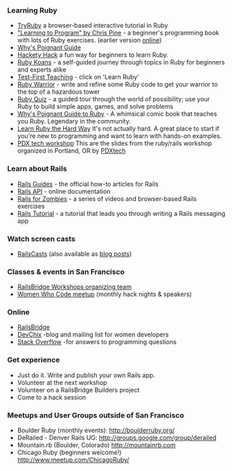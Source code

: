 ### Learning Ruby

- [TryRuby](http://tryruby.org/) a browser-based interactive tutorial in Ruby
- ["Learning to Program" by Chris Pine](http://www.pragprog.com/titles/ltp2/learn-to-program-2nd-edition) - a beginner's programming book with lots of Ruby exercises. (earlier version [online](http://pine.fm/LearnToProgram))
- [Why's Poignant Guide](http://poignant.guide/book/chapter-1.html)
- [Hackety Hack](http://hackety-hack.com/) a fun way for beginners to learn Ruby.
- [Ruby Koans](http://rubykoans.com/) - a self-guided journey through topics in Ruby for beginners and experts alike
- [Test-First Teaching](http://testfirst.org) - click on 'Learn Ruby'
- [Ruby Warrior](https://github.com/ryanb/ruby-warrior) - write and refine some Ruby code to get your warrior to the top of a hazardous tower
- [Ruby Quiz](http://www.rubyquiz.com) - a guided tour through the world of possibility; use your Ruby to build simple apps, games, and solve problems
- [Why's Poignant Guide to Ruby](http://poignant.guide/book/chapter-1.html) - A whimsical comic book that teaches you Ruby. Legendary in the community.
- [Learn Ruby the Hard Way](http://ruby.learncodethehardway.org/) It's not actually hard. A great place to start if you're new to programming and want to learn with hands-on examples.
- [PDX tech workshop](http://github.com/caylee-hogg/pdx-ruby-course) This are the slides from the ruby/rails workshop organized in Portland, OR by [PDXtech](http://pdxtechworkshops.org/)

### Learn about Rails

- [Rails Guides](http://guides.rubyonrails.org/) - the official how-to articles for Rails
- [Rails API](http://api.rubyonrails.org/) - online documentation
- [Rails for Zombies](http://railsforzombies.org/) - a series of videos and browser-based Rails exercises
- [Rails Tutorial](http://ruby.railstutorial.org/) - a tutorial that leads you through writing a Rails messaging app

### Watch screen casts

- [RailsCasts](http://railscasts.com) (also available as [blog posts](http://asciicasts.com/))

### Classes & events in San Francisco

- [RailsBridge Workshops organizing team](http://groups.google.com/group/railsbridge-workshops)
- [Women Who Code meetup](http://www.meetup.com/Women-Who-Code-SF/) (monthly hack nights & speakers)

### Online

- [RailsBridge](http://railsbridge.org)
- [DevChix](http://www.devchix.com) -blog and mailing list for women developers
- [Stack Overflow](http://stackoverflow.com/) -for answers to programming questions

### Get experience

- Just do it. Write and publish your own Rails app.
- Volunteer at the next workshop
- Volunteer on a RailsBridge Builders project
- Come to a hack session

### Meetups and User Groups outside of San Francisco

- Boulder Ruby (monthly events): http://boulderruby.org/
- DeRailed - Denver Rails UG: http://groups.google.com/group/derailed
- Mountain.rb (Boulder, Colorado) http://mountainrb.com
- Chicago Ruby (beginners welcome!) http://www.meetup.com/ChicagoRuby/
